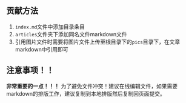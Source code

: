 ## 贡献方法

1. `index.md`文件中添加目录条目
2. `articles`文件夹下添加同名文件markdown文件
3. 引用图片文件时需要将图片文件上传至根目录下的`pics`目录下，在文章markdown中引用即可

## 注意事项！！

**非常重要的一点！！！**
为了避免文件冲突！建议在线编辑文件，如果需要markdown的排版工作，建议复制到本地排版然后复制回页面提交。
